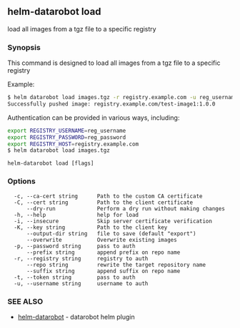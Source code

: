 ## helm-datarobot load

load all images from a tgz file to a specific registry

### Synopsis



This command is designed to load all images from a tgz file to a specific registry

Example:
```sh
$ helm datarobot load images.tgz -r registry.example.com -u reg_username -p reg_password
Successfully pushed image: registry.example.com/test-image1:1.0.0

```

Authentication can be provided in various ways, including:

```sh
export REGISTRY_USERNAME=reg_username
export REGISTRY_PASSWORD=reg_password
export REGISTRY_HOST=registry.example.com
$ helm datarobot load images.tgz
```



```
helm-datarobot load [flags]
```

### Options

```
  -c, --ca-cert string      Path to the custom CA certificate
  -C, --cert string         Path to the client certificate
      --dry-run             Perform a dry run without making changes
  -h, --help                help for load
  -i, --insecure            Skip server certificate verification
  -K, --key string          Path to the client key
      --output-dir string   file to save (default "export")
      --overwrite           Overwrite existing images
  -p, --password string     pass to auth
      --prefix string       append prefix on repo name
  -r, --registry string     registry to auth
      --repo string         rewrite the target repository name
      --suffix string       append suffix on repo name
  -t, --token string        pass to auth
  -u, --username string     username to auth
```

### SEE ALSO

* [helm-datarobot](helm-datarobot.md)	 - datarobot helm plugin

